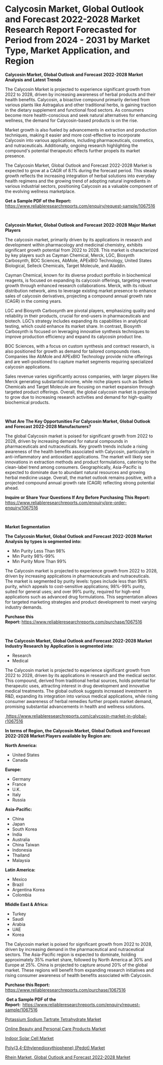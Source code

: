 <p><h1>Calycosin Market, Global Outlook and Forecast 2022-2028 Market Research Report Forecasted for Period from 2024 -  2031 by Market Type, Market Application, and Region</h1></p><p><strong>Calycosin Market, Global Outlook and Forecast 2022-2028 Market Analysis and Latest Trends</strong></p>
<p><p>The Calycosin Market is projected to experience significant growth from 2022 to 2028, driven by increasing awareness of herbal products and their health benefits. Calycosin, a bioactive compound primarily derived from various plants like Astragalus and other traditional herbs, is gaining traction in the dietary supplement and functional food sectors. As consumers become more health-conscious and seek natural alternatives for enhancing wellness, the demand for Calycosin-based products is on the rise.</p><p>Market growth is also fueled by advancements in extraction and production techniques, making it easier and more cost-effective to incorporate Calycosin into various applications, including pharmaceuticals, cosmetics, and nutraceuticals. Additionally, ongoing research highlighting the compound's potential therapeutic effects further propels its market presence.</p><p>The Calycosin Market, Global Outlook and Forecast 2022-2028 Market is expected to grow at a CAGR of 8.1% during the forecast period. This steady growth reflects the increasing integration of herbal solutions into everyday health regimens and the growing trend of adopting natural ingredients in various industrial sectors, positioning Calycosin as a valuable component of the evolving wellness marketplace.</p></p>
<p><strong>Get a Sample PDF of the Report:&nbsp;</strong> <a href="https://www.reliableresearchreports.com/enquiry/request-sample/1067516?utm_campaign=16&utm_medium=2&utm_source=Github&utm_content=ia&utm_term=04122024&utm_id=calycosin-market-global-outlook-and-forecast-2022-2028">https://www.reliableresearchreports.com/enquiry/request-sample/1067516</a></p>
<p>&nbsp;</p>
<p><strong>Calycosin Market, Global Outlook and Forecast 2022-2028 Major Market Players</strong></p>
<p><p>The calycosin market, primarily driven by its applications in research and development within pharmacology and medicinal chemistry, exhibits significant growth potential from 2022 to 2028. This market is characterized by key players such as Cayman Chemical, Merck, LGC, Biosynth Carbosynth, BOC Sciences, AbMole, APExBIO Technology, United States Biological, Selleck Chemicals, Target Molecule, and Aladdin.</p><p>Cayman Chemical, known for its diverse product portfolio in biochemical reagents, is focused on expanding its calycosin offerings, targeting revenue growth through enhanced research collaborations. Merck, with its robust distribution network, aims to leverage existing market presence to enhance sales of calycosin derivatives, projecting a compound annual growth rate (CAGR) in the coming years.</p><p>LGC and Biosynth Carbosynth are pivotal players, emphasizing quality and reliability in their products, crucial for end-users in pharmaceuticals and biotech. LGC’s strategy includes expanding its capabilities in analytical testing, which could enhance its market share. In contrast, Biosynth Carbosynth is focused on leveraging innovative synthesis techniques to improve production efficiency and expand its calycosin product line.</p><p>BOC Sciences, with a focus on custom synthesis and contract research, is also positioned for growth as demand for tailored compounds rises. Companies like AbMole and APExBIO Technology provide niche offerings and are well-positioned to capture market segments requiring specialized calycosin applications.</p><p>Sales revenue varies significantly across companies, with larger players like Merck generating substantial income, while niche players such as Selleck Chemicals and Target Molecule are focusing on market expansion through targeted product offerings. Overall, the global calycosin market is projected to grow due to increasing research activities and demand for high-quality biochemical products.</p></p>
<p>&nbsp;</p>
<p><strong>What Are The Key Opportunities For Calycosin Market, Global Outlook and Forecast 2022-2028 Manufacturers?</strong></p>
<p><p>The global Calycosin market is poised for significant growth from 2022 to 2028, driven by increasing demand for natural compounds in pharmaceuticals and nutraceuticals. Key growth trends include a rising awareness of the health benefits associated with Calycosin, particularly in anti-inflammatory and antioxidant applications. The market will likely see innovations in extraction methods and product formulations, catering to the clean-label trend among consumers. Geographically, Asia-Pacific is expected to dominate due to abundant natural resources and growing herbal medicine usage. Overall, the market outlook remains positive, with a projected compound annual growth rate (CAGR) reflecting strong potential ahead.</p></p>
<p><strong>Inquire or Share Your Questions If Any Before Purchasing This Report:</strong> <a href="https://www.reliableresearchreports.com/enquiry/pre-order-enquiry/1067516?utm_campaign=16&utm_medium=2&utm_source=Github&utm_content=ia&utm_term=04122024&utm_id=calycosin-market-global-outlook-and-forecast-2022-2028">https://www.reliableresearchreports.com/enquiry/pre-order-enquiry/1067516</a></p>
<p>&nbsp;</p>
<p><strong>Market Segmentation</strong></p>
<p><strong>The Calycosin Market, Global Outlook and Forecast 2022-2028 Market Analysis by types is segmented into:</strong></p>
<p><ul><li>Min Purity Less Than 98%</li><li>Min Purity 98%-99%</li><li>Min Purity More Than 99%</li></ul></p>
<p><p>The Calycosin market is projected to experience growth from 2022 to 2028, driven by increasing applications in pharmaceuticals and nutraceuticals. The market is segmented by purity levels: types include less than 98% purity, which appeals to cost-sensitive applications; 98%-99% purity, suited for general uses; and over 99% purity, required for high-end applications such as advanced drug formulations. This segmentation allows for targeted marketing strategies and product development to meet varying industry demands.</p></p>
<p><strong>Purchase this Report:&nbsp;</strong><a href="https://www.reliableresearchreports.com/purchase/1067516?utm_campaign=16&utm_medium=2&utm_source=Github&utm_content=ia&utm_term=04122024&utm_id=calycosin-market-global-outlook-and-forecast-2022-2028">https://www.reliableresearchreports.com/purchase/1067516</a></p>
<p>&nbsp;</p>
<p><strong>The Calycosin Market, Global Outlook and Forecast 2022-2028 Market Industry Research by Application is segmented into:</strong></p>
<p><ul><li>Research</li><li>Medical</li></ul></p>
<p><p>The Calycosin market is projected to experience significant growth from 2022 to 2028, driven by its applications in research and the medical sector. This compound, derived from traditional herbal sources, holds potential for therapeutic uses, attracting interest in drug development and innovative medical treatments. The global outlook suggests increased investment in R&D, expanding its integration into various medical applications, while rising consumer awareness of herbal remedies further propels market demand, promising substantial advancements in health and wellness solutions.</p></p>
<p><a href="https://www.reliableresearchreports.com/calycosin-market-in-global-r1067516?utm_campaign=16&utm_medium=2&utm_source=Github&utm_content=ia&utm_term=04122024&utm_id=calycosin-market-global-outlook-and-forecast-2022-2028">&nbsp;https://www.reliableresearchreports.com/calycosin-market-in-global-r1067516</a></p>
<p><strong>In terms of Region, the Calycosin Market, Global Outlook and Forecast 2022-2028 Market Players available by Region are:</strong></p>
<p>
    <p> <strong> North America: </strong>
        <ul>
            <li>United States</li>
            <li>Canada</li>
        </ul>
        </p> 
    <p> <strong> Europe: </strong>
        <ul>
            <li>Germany</li>
            <li>France</li>
            <li>U.K.</li>
            <li>Italy</li>
            <li>Russia</li>
        </ul>
        </p> 
    <p> <strong> Asia-Pacific: </strong>
        <ul>
            <li>China</li>
            <li>Japan</li>
            <li>South Korea</li>
            <li>India</li>
            <li>Australia</li>
            <li>China Taiwan</li>
            <li>Indonesia</li>
            <li>Thailand</li>
            <li>Malaysia</li>
        </ul>
        </p> 
    <p> <strong> Latin America: </strong>
        <ul>
            <li>Mexico</li>
            <li>Brazil</li>
            <li>Argentina Korea</li>
            <li>Colombia</li>
        </ul>
        </p> 
    <p> <strong> Middle East & Africa: </strong>
        <ul>
            <li>Turkey</li>
            <li>Saudi</li>
            <li>Arabia</li>
            <li>UAE</li>
            <li>Korea</li>
        </ul>
    </p>
    </p>
<p><p>The Calycosin market is poised for significant growth from 2022 to 2028, driven by increasing demand in the pharmaceutical and nutraceutical sectors. The Asia-Pacific region is expected to dominate, holding approximately 35% market share, followed by North America at 30% and Europe at 25%. China is projected to capture around 20% of the global market. These regions will benefit from expanding research initiatives and rising consumer awareness of health benefits associated with Calycosin.</p></p>
<p><strong>Purchase this Report: </strong><a href="https://www.reliableresearchreports.com/purchase/1067516?utm_campaign=16&utm_medium=2&utm_source=Github&utm_content=ia&utm_term=04122024&utm_id=calycosin-market-global-outlook-and-forecast-2022-2028">https://www.reliableresearchreports.com/purchase/1067516</a></p>
<p>&nbsp;<strong>Get a Sample PDF of the Report:&nbsp;&nbsp;</strong><a href="https://www.reliableresearchreports.com/enquiry/request-sample/1067516?utm_campaign=16&utm_medium=2&utm_source=Github&utm_content=ia&utm_term=04122024&utm_id=calycosin-market-global-outlook-and-forecast-2022-2028">https://www.reliableresearchreports.com/enquiry/request-sample/1067516</a></p>
<p><strong></strong></p>
<p><p><a href="https://www.linkedin.com/pulse/anticipated-growth-potassium-sodium-tartrate-tetrahydrate-dph6e?utm_campaign=16&utm_medium=2&utm_source=Github&utm_content=ia&utm_term=04122024&utm_id=calycosin-market-global-outlook-and-forecast-2022-2028">Potassium Sodium Tartrate Tetrahydrate Market</a></p><p><a href="https://www.linkedin.com/pulse/online-beauty-personal-care-products-market-outlook-complete-fhtff?utm_campaign=16&utm_medium=2&utm_source=Github&utm_content=ia&utm_term=04122024&utm_id=calycosin-market-global-outlook-and-forecast-2022-2028">Online Beauty and Personal Care Products Market</a></p><p><a href="https://issuu.com/reportprime-2/docs/indoor-solar-cell-market-size-2030.pptx?utm_campaign=16&utm_medium=2&utm_source=Github&utm_content=ia&utm_term=04122024&utm_id=calycosin-market-global-outlook-and-forecast-2022-2028">Indoor Solar Cell Market</a></p><p><a href="https://issuu.com/reportprime-2/docs/poly34-ethylenedioxythiophene-pedot-market-size-20?utm_campaign=16&utm_medium=2&utm_source=Github&utm_content=ia&utm_term=04122024&utm_id=calycosin-market-global-outlook-and-forecast-2022-2028">Poly(3,4-Ethylenedioxythiophene) (Pedot) Market</a></p><p><a href="https://github.com/MarciaRunte/Market-Research-Report-List-1/blob/main/rhein-market-global-outlook-and-forecast-2022-2028-market.md?utm_campaign=16&utm_medium=2&utm_source=Github&utm_content=ia&utm_term=04122024&utm_id=calycosin-market-global-outlook-and-forecast-2022-2028">Rhein Market, Global Outlook and Forecast 2022-2028 Market</a></p></p>